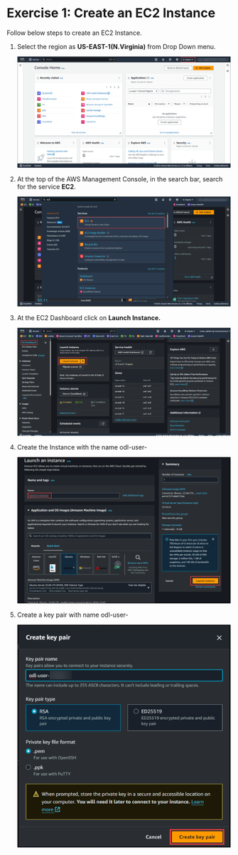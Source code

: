 # Exercise 1: Create an EC2 Instance

Follow below steps to create an EC2 Instance.


1. Select the region as **US-EAST-1(N.Virginia)** from Drop Down menu.

    ![](./images/selectregion.png)

2. At the top of the AWS Management Console, in the search bar, search for the service **EC2**.

    ![](./images/ec2.png)

3. At the EC2 Dashboard click on **Launch Instance.**

    ![](./images/launch.png)

4. Create the Instance with the name odl-user-<CloudLabsDeploymentID>

    ![](./images/createec2.png)

5. Create a key pair with name odl-user-<CloudLabsDeploymentID>

    ![](./images/keypair.png)

<validation step="e1be5993-a3d8-46f5-87de-c82ba20c8359" />

<validation step="037c04ec-fd7d-450f-b159-a75f54a700ab" />





